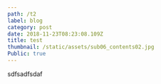 ```yaml
---
path: /t2
label: blog
category: post
date: 2018-11-23T08:23:08.109Z
title: test
thumbnail: /static/assets/sub06_contents02.jpg
Public: true
---
```

sdfsadfsdaf
